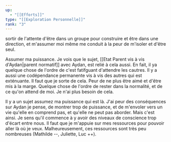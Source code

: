 ```yaml
---
up:
  - "[[Efforts]]"
type: "[[Exploration Personnelle]]"
rank: "3"
---
```

sortir de l'attente d'être dans un groupe pour construire et être dans une direction, et m'assumer moi même me conduit à la peur de m'isoler et d'être seul.

Assumer ma puissance. Je vois que le sujet, [[Etat Parent vis à vis d'Aydan|parent normatif]] avec Aydan, est relié à cela aussi.
En fait, il ya quelque chose de l'ordre de c'est fatifguant d'attendre les cautres.
Il y a aussi une codépendance permanente vis à vis des autres qui est exténuante.
Il faut que je sorte de cela. Peur de ne plus être aimé et d'être mis à la marge.
Quelque chose de l'ordre de rester dans la normalité, et de ce qu'on attend de moi. Je n'ai plus besoin de cela. 

Il y a un sujet assumez ma puissance qui est là. J'ai peur des conséquences sur Aydan je pense, de montrer trop de puissance, et de m'envoler vers un vie qu'elle en comprend pas, et qu'elle ne peut pas aborder.
Mais c'est ainsi. 
Je sens qu'il commence à y avoir des niveaux de conscience trop d'écart entre nous.
Il faut que je m'appuie sur mes ressources pour pouvoir aller là où je veux. Malheureusement, ces ressources sont très peu nombreuses (Mathilde --, Juliette, Luc ++).

